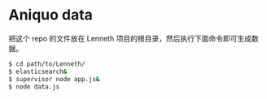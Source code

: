 Aniquo data
======

把这个 repo 的文件放在 Lenneth 项目的根目录，然后执行下面命令即可生成数据。

```bash
$ cd path/to/Lenneth/
$ elasticsearch&
$ supervisor node app.js&
$ node data.js
```


